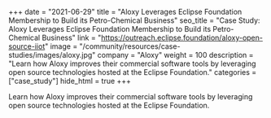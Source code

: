 +++
date = "2021-06-29"
title = "Aloxy Leverages Eclipse Foundation Membership to Build its Petro-Chemical Business"
seo_title = "Case Study: Aloxy Leverages Eclipse Foundation Membership to Build its Petro-Chemical Business"
link = "https://outreach.eclipse.foundation/aloxy-open-source-iiot"
image = "/community/resources/case-studies/images/aloxy.jpg"
company = "Aloxy"
weight = 100
description = "Learn how Aloxy improves their commercial software tools by leveraging open source technologies hosted at the Eclipse Foundation."
categories = ["case_study"]
hide_html = true
+++

Learn how Aloxy improves their commercial software tools by leveraging open source technologies hosted at the Eclipse Foundation.